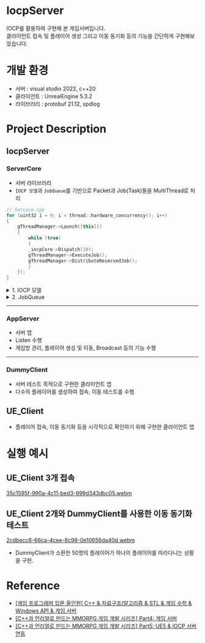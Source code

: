 # IocpServer
IOCP를 활용하여 구현해 본 게임서버입니다.<br>
클라이언트 접속 및 플레이어 생성 그리고 이동 동기화 등의 기능을 간단하게 구현해보았습니다.
# 개발 환경
- 서버 : visual studio 2022, c++20
- 클라이언트 : UnrealEngine 5.3.2
- 라이브러리 : protobuf 21.12, spdlog
# Project Description
## IocpServer
### ServerCore
- 서버 라이브러리
- `IOCP 모델`과 `JobQueue`를 기반으로 Packet과 Job(Task)들을 MultiThread로 처리
```c++
// Service.cpp
for (uint32 i = 0; i < thread::hardware_concurrency(); i++)
{
    gThreadManager->Launch([this]()
	{
	    while (true)
	    {
		_iocpCore->Dispatch(10);
		gThreadManager->ExecuteJob();
		gThreadManager->DistributeReservedJob();
	    }
	});
}
```

<Details>
<Summary>1. IOCP 모델</Summary>

<img src="https://github.com/Wseop/ue-iocpserver/assets/18005580/394b0d4d-c4f2-4840-80a5-4973807b0c1e" width="420" height="300" />

```c++
// IocpCore.cpp
void IocpCore::Dispatch(uint32 timeoutMs)
{
    ULONG_PTR dummyKey = 0;
    IocpEvent* iocpEvent = nullptr;
    DWORD numOfBytes = 0;

    if (::GetQueuedCompletionStatus(_iocpHandle, &numOfBytes, &dummyKey, reinterpret_cast<LPOVERLAPPED*>(&iocpEvent), timeoutMs) == false)
    {
        int32 errorCode = ::WSAGetLastError();
        switch (errorCode)
        {
        case WAIT_TIMEOUT:
            return;
        case ERROR_NETNAME_DELETED:
            break;
        default:
            spdlog::error("IocpCore : Dispatch Error[{}]", errorCode);
            return;
        }
    }

    if (iocpEvent)
        iocpEvent->GetOwner()->Dispatch(iocpEvent, numOfBytes);
}
```
```c++
// Listener.cpp
void Listener::Dispatch(IocpEvent* iocpEvent, uint32 numOfBytes)
{
    assert(iocpEvent->GetEventType() == EventType::Accept);
    ProcessAccept(iocpEvent);
}
```
```c++
// Session.cpp
void Session::Dispatch(IocpEvent* iocpEvent, uint32 numOfBytes)
{
    switch (iocpEvent->GetEventType())
    {
    case EventType::Connect:
	ProcessConnect();
	break;
    case EventType::Disconnect:
	ProcessDisconnect();
	break;
    case EventType::Recv:
	ProcessRecv(numOfBytes);
	break;
    case EventType::Send:
	ProcessSend(numOfBytes);
	break;
    default:
	spdlog::error("Session[{}] : Invalid EventType[{}]", _sessionId, static_cast<uint8>(iocpEvent->GetEventType()));
	break;
    }
}
```
</Details>

<Details>
<Summary>2. JobQueue</Summary>

<img src="https://github.com/Wseop/ue-iocpserver/assets/18005580/f063c7af-9118-40c1-9a2c-da658c5d3d1f" width="500" height="300" />

- Push는 동시에 가능
- Pop 및 Job 실행은 `하나의 Thread`가 전담
</Details>

<hr />

### AppServer
- 서버 앱
- Listen 수행
- 게임방 관리, 플레이어 생성 및 이동, Broadcast 등의 기능 수행

<hr />

### DummyClient
- 서버 테스트 목적으로 구현한 클라이언트 앱
- 다수의 플레이어를 생성하여 접속, 이동 테스트를 수행
## UE_Client
- 플레이어 접속, 이동 동기화 등을 시각적으로 확인하기 위해 구현한 클라이언트 앱
# 실행 예시
## UE_Client 3개 접속
[35c1595f-990a-4c11-bed3-899d343dbc05.webm](https://github.com/Wseop/ue-iocpserver/assets/18005580/e6494696-f03c-422f-84a8-43b1773214b5)

## UE_Client 2개와 DummyClient를 사용한 이동 동기화 테스트
[2cdbecc6-66ca-4cee-8c98-0e10656da40d.webm](https://github.com/Wseop/ue-iocpserver/assets/18005580/aa8781ac-a8f9-439b-9f90-19bcb68bfc00)
- DummyClient가 소환한 50명의 플레이어가 하나의 플레이어를 따라다니는 상황을 구현.
# Reference
- [[게임 프로그래머 입문 올인원] C++ & 자료구조/알고리즘 & STL & 게임 수학 & Windows API & 게임 서버](https://www.inflearn.com/course/%EA%B2%8C%EC%9E%84-%ED%94%84%EB%A1%9C%EA%B7%B8%EB%9E%98%EB%A8%B8-%EC%9E%85%EB%AC%B8-%EC%98%AC%EC%9D%B8%EC%9B%90-rookiss)
- [[C++과 언리얼로 만드는 MMORPG 게임 개발 시리즈] Part4: 게임 서버](https://www.inflearn.com/course/%EC%96%B8%EB%A6%AC%EC%96%BC-3d-mmorpg-4)
- [[C++과 언리얼로 만드는 MMORPG 게임 개발 시리즈] Part5: UE5 & IOCP 서버 연동](https://www.inflearn.com/course/unreal-3d-mmorpg-5)
